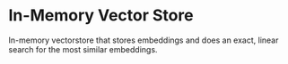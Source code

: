 # In-Memory Vector Store

In-memory vectorstore that stores embeddings and does an exact, linear search for the most similar embeddings.
